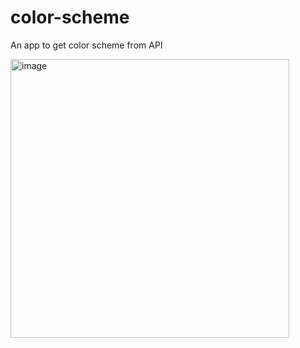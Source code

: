 # color-scheme
An app to get color scheme from API

<img width="446" alt="image" src="https://github.com/LilaLiang/color-scheme/assets/103416879/8a5e130b-b1a5-4859-820c-23f066df7978">




